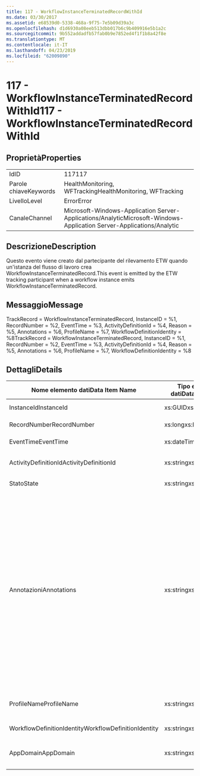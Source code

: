 ```yaml
---
title: 117 - WorkflowInstanceTerminatedRecordWithId
ms.date: 03/30/2017
ms.assetid: e68539d0-5338-468a-9f75-7e5b09d39a3c
ms.openlocfilehash: d1d6930a08eeb513dbb017b6c9b409916e5b1a2c
ms.sourcegitcommit: 9b552addadfb57fab0b9e7852ed4f1f1b8a42f8e
ms.translationtype: MT
ms.contentlocale: it-IT
ms.lasthandoff: 04/23/2019
ms.locfileid: "62009890"
---
```

# <a name="117---workflowinstanceterminatedrecordwithid"></a><span data-ttu-id="f2389-102">117 - WorkflowInstanceTerminatedRecordWithId</span><span class="sxs-lookup"><span data-stu-id="f2389-102">117 - WorkflowInstanceTerminatedRecordWithId</span></span>
## <a name="properties"></a><span data-ttu-id="f2389-103">Proprietà</span><span class="sxs-lookup"><span data-stu-id="f2389-103">Properties</span></span>  
  
|||  
|-|-|  
|<span data-ttu-id="f2389-104">Id</span><span class="sxs-lookup"><span data-stu-id="f2389-104">ID</span></span>|<span data-ttu-id="f2389-105">117</span><span class="sxs-lookup"><span data-stu-id="f2389-105">117</span></span>|  
|<span data-ttu-id="f2389-106">Parole chiave</span><span class="sxs-lookup"><span data-stu-id="f2389-106">Keywords</span></span>|<span data-ttu-id="f2389-107">HealthMonitoring, WFTracking</span><span class="sxs-lookup"><span data-stu-id="f2389-107">HealthMonitoring, WFTracking</span></span>|  
|<span data-ttu-id="f2389-108">Livello</span><span class="sxs-lookup"><span data-stu-id="f2389-108">Level</span></span>|<span data-ttu-id="f2389-109">Error</span><span class="sxs-lookup"><span data-stu-id="f2389-109">Error</span></span>|  
|<span data-ttu-id="f2389-110">Canale</span><span class="sxs-lookup"><span data-stu-id="f2389-110">Channel</span></span>|<span data-ttu-id="f2389-111">Microsoft-Windows-Application Server-Applications/Analytic</span><span class="sxs-lookup"><span data-stu-id="f2389-111">Microsoft-Windows-Application Server-Applications/Analytic</span></span>|  
  
## <a name="description"></a><span data-ttu-id="f2389-112">Descrizione</span><span class="sxs-lookup"><span data-stu-id="f2389-112">Description</span></span>  
 <span data-ttu-id="f2389-113">Questo evento viene creato dal partecipante del rilevamento ETW quando un'istanza del flusso di lavoro crea WorkflowInstanceTerminatedRecord.</span><span class="sxs-lookup"><span data-stu-id="f2389-113">This event is emitted by the ETW tracking participant when a workflow instance emits WorkflowInstanceTerminatedRecord.</span></span>  
  
## <a name="message"></a><span data-ttu-id="f2389-114">Messaggio</span><span class="sxs-lookup"><span data-stu-id="f2389-114">Message</span></span>  
 <span data-ttu-id="f2389-115">TrackRecord = WorkflowInstanceTerminatedRecord, InstanceID = %1, RecordNumber = %2, EventTime = %3, ActivityDefinitionId = %4, Reason = %5, Annotations = %6, ProfileName = %7, WorkflowDefinitionIdentity = %8</span><span class="sxs-lookup"><span data-stu-id="f2389-115">TrackRecord = WorkflowInstanceTerminatedRecord, InstanceID = %1, RecordNumber = %2, EventTime = %3, ActivityDefinitionId = %4, Reason = %5,  Annotations = %6, ProfileName = %7, WorkflowDefinitionIdentity = %8</span></span>  
  
## <a name="details"></a><span data-ttu-id="f2389-116">Dettagli</span><span class="sxs-lookup"><span data-stu-id="f2389-116">Details</span></span>  
  
|<span data-ttu-id="f2389-117">Nome elemento dati</span><span class="sxs-lookup"><span data-stu-id="f2389-117">Data Item Name</span></span>|<span data-ttu-id="f2389-118">Tipo elemento dati</span><span class="sxs-lookup"><span data-stu-id="f2389-118">Data Item Type</span></span>|<span data-ttu-id="f2389-119">Descrizione</span><span class="sxs-lookup"><span data-stu-id="f2389-119">Description</span></span>|  
|--------------------|--------------------|-----------------|  
|<span data-ttu-id="f2389-120">InstanceId</span><span class="sxs-lookup"><span data-stu-id="f2389-120">InstanceId</span></span>|<span data-ttu-id="f2389-121">xs:GUID</span><span class="sxs-lookup"><span data-stu-id="f2389-121">xs:GUID</span></span>|<span data-ttu-id="f2389-122">ID istanza del flusso di lavoro.</span><span class="sxs-lookup"><span data-stu-id="f2389-122">The instance id for the workflow</span></span>|  
|<span data-ttu-id="f2389-123">RecordNumber</span><span class="sxs-lookup"><span data-stu-id="f2389-123">RecordNumber</span></span>|<span data-ttu-id="f2389-124">xs:long</span><span class="sxs-lookup"><span data-stu-id="f2389-124">xs:long</span></span>|<span data-ttu-id="f2389-125">Numero di sequenza del record creato.</span><span class="sxs-lookup"><span data-stu-id="f2389-125">The sequence number of the emitted record</span></span>|  
|<span data-ttu-id="f2389-126">EventTime</span><span class="sxs-lookup"><span data-stu-id="f2389-126">EventTime</span></span>|<span data-ttu-id="f2389-127">xs:dateTime</span><span class="sxs-lookup"><span data-stu-id="f2389-127">xs:dateTime</span></span>|<span data-ttu-id="f2389-128">Ora di creazione dell'evento in UTC.</span><span class="sxs-lookup"><span data-stu-id="f2389-128">The time in UTC when the event was emitted</span></span>|  
|<span data-ttu-id="f2389-129">ActivityDefinitionId</span><span class="sxs-lookup"><span data-stu-id="f2389-129">ActivityDefinitionId</span></span>|<span data-ttu-id="f2389-130">xs:string</span><span class="sxs-lookup"><span data-stu-id="f2389-130">xs:string</span></span>|<span data-ttu-id="f2389-131">Nome dell'attività radice nel flusso di lavoro.</span><span class="sxs-lookup"><span data-stu-id="f2389-131">The name of the root activity in the workflow</span></span>|  
|<span data-ttu-id="f2389-132">Stato</span><span class="sxs-lookup"><span data-stu-id="f2389-132">State</span></span>|<span data-ttu-id="f2389-133">xs:string</span><span class="sxs-lookup"><span data-stu-id="f2389-133">xs:string</span></span>|<span data-ttu-id="f2389-134">Stato corrente del flusso di lavoro.</span><span class="sxs-lookup"><span data-stu-id="f2389-134">The current state of the Workflow.</span></span>|  
|<span data-ttu-id="f2389-135">Annotazioni</span><span class="sxs-lookup"><span data-stu-id="f2389-135">Annotations</span></span>|<span data-ttu-id="f2389-136">xs:string</span><span class="sxs-lookup"><span data-stu-id="f2389-136">xs:string</span></span>|<span data-ttu-id="f2389-137">Annotazioni aggiunte a questo evento.</span><span class="sxs-lookup"><span data-stu-id="f2389-137">The annotations that were added to this event.</span></span> <span data-ttu-id="f2389-138">I valori vengono archiviati in un elemento xml nel formato \<gli elementi >\< nome elemento = "Nomeannotazione" Type = "> Valoreannotazione\</item > \< /items >.</span><span class="sxs-lookup"><span data-stu-id="f2389-138">The values are stored in an xml element in the format \<items>\< item name = "annotationName" type="System.String">annotationValue\</item>\</items>.</span></span> <span data-ttu-id="f2389-139">Se viene specificata alcuna annotazione, la stringa contiene \<elementi / >.</span><span class="sxs-lookup"><span data-stu-id="f2389-139">If no annotations are specified then the string contains \<items/>.</span></span> <span data-ttu-id="f2389-140">La dimensione dell'evento ETW è limitata da quella del buffer ETW o dal payload massimo per un evento ETW.</span><span class="sxs-lookup"><span data-stu-id="f2389-140">The ETW event size is limited by the ETW buffer size or the max payload for an ETW event.</span></span> <span data-ttu-id="f2389-141">Se la dimensione dell'evento supera i limiti ETW, quindi l'evento viene troncato eliminando le annotazioni e sostituendo il valore dell'annotazione con \<elementi >...  \< /items >.</span><span class="sxs-lookup"><span data-stu-id="f2389-141">If the size of the event exceeds the ETW limits, then the event is truncated by dropping the annotations and replacing the annotation value with \<items>...\</items>.</span></span>|  
|<span data-ttu-id="f2389-142">ProfileName</span><span class="sxs-lookup"><span data-stu-id="f2389-142">ProfileName</span></span>|<span data-ttu-id="f2389-143">xs:string</span><span class="sxs-lookup"><span data-stu-id="f2389-143">xs:string</span></span>|<span data-ttu-id="f2389-144">Nome o profilo di rilevamento che ha determinato la creazione di questo evento.</span><span class="sxs-lookup"><span data-stu-id="f2389-144">The name or the tracking profile that resulted in this event being emitted</span></span>|  
|<span data-ttu-id="f2389-145">WorkflowDefinitionIdentity</span><span class="sxs-lookup"><span data-stu-id="f2389-145">WorkflowDefinitionIdentity</span></span>|<span data-ttu-id="f2389-146">xs:string</span><span class="sxs-lookup"><span data-stu-id="f2389-146">xs:string</span></span>|<span data-ttu-id="f2389-147">ID della definizione del flusso di lavoro</span><span class="sxs-lookup"><span data-stu-id="f2389-147">The workflow definition id</span></span>|  
|<span data-ttu-id="f2389-148">AppDomain</span><span class="sxs-lookup"><span data-stu-id="f2389-148">AppDomain</span></span>|<span data-ttu-id="f2389-149">xs:string</span><span class="sxs-lookup"><span data-stu-id="f2389-149">xs:string</span></span>|<span data-ttu-id="f2389-150">Stringa restituita da AppDomain.CurrentDomain.FriendlyName.</span><span class="sxs-lookup"><span data-stu-id="f2389-150">The string returned by AppDomain.CurrentDomain.FriendlyName.</span></span>|
